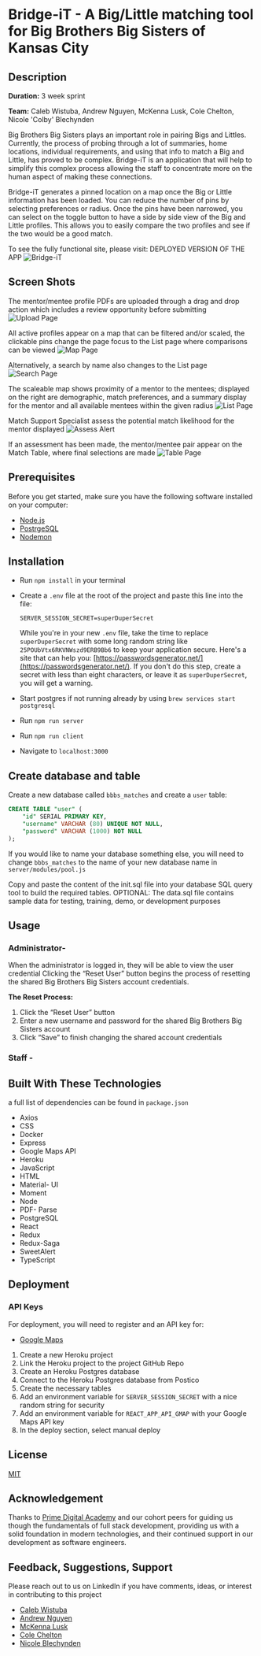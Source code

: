 # Bridge-iT - A Big/Little matching tool for Big Brothers Big Sisters of Kansas City

## Description

**Duration:** 3 week sprint

**Team:** Caleb Wistuba, Andrew Nguyen, McKenna Lusk, Cole Chelton, Nicole 'Colby' Blechynden

Big Brothers Big Sisters plays an important role in pairing Bigs and Littles. Currently, the process of probing through a lot of summaries, home locations, individual requirements, and using that info to match a Big and Little, has proved to be complex. Bridge-iT is an application that will help to simplify this complex process allowing the staff to concentrate more on the human aspect of making these connections.

Bridge-iT generates a pinned location on a map once the Big or Little information has been loaded. You can reduce the number of pins by selecting preferences or radius. Once the pins have been narrowed, you can select on the toggle button to have a side by side view of the Big and Little profiles. This allows you to easily compare the two profiles and see if the two would be a good match.

To see the fully functional site, please visit: DEPLOYED VERSION OF THE APP ![Bridge-iT](https://bbbs-bridgeit.herokuapp.com/#/login)

## Screen Shots

The mentor/mentee profile PDFs are uploaded through a drag and drop action which includes a review opportunity before submitting
![Upload Page](documentation/images/UploadReview.png)

All active profiles appear on a map that can be filtered and/or scaled, the clickable pins change the page focus to the List page where comparisons can be viewed
![Map Page](documentation/images/FullMap.png)

Alternatively, a search by name also changes to the List page
![Search Page](documentation/images/SearchByName.png)

The scaleable map shows proximity of a mentor to the mentees; displayed on the right are demographic, match preferences, and a summary display for the mentor and all available mentees within the given radius
![List Page](documentation/images/PotentialsList.png)

Match Support Specialist assess the potential match likelihood for the mentor displayed
![Assess Alert](documentation/images/AssessPotential.png)

If an assessment has been made, the mentor/mentee pair appear on the Match Table, where final selections are made
![Table Page](documentation/images/MatchTable.png)

## Prerequisites

Before you get started, make sure you have the following software installed on your computer:

- [Node.js](https://nodejs.org/en/)
- [PostrgeSQL](https://www.postgresql.org/)
- [Nodemon](https://nodemon.io/)

## Installation

- Run `npm install` in your terminal
- Create a `.env` file at the root of the project and paste this line into the file:
  ```
  SERVER_SESSION_SECRET=superDuperSecret
  ```
  While you're in your new `.env` file, take the time to replace `superDuperSecret` with some long random string like `25POUbVtx6RKVNWszd9ERB9Bb6` to keep your application secure. Here's a site that can help you: [https://passwordsgenerator.net/](https://passwordsgenerator.net/). If you don't do this step, create a secret with less than eight characters, or leave it as `superDuperSecret`, you will get a warning.
- Start postgres if not running already by using `brew services start postgresql`

- Run `npm run server`

- Run `npm run client`
- Navigate to `localhost:3000`

## Create database and table

Create a new database called `bbbs_matches` and create a `user` table:

```SQL
CREATE TABLE "user" (
    "id" SERIAL PRIMARY KEY,
    "username" VARCHAR (80) UNIQUE NOT NULL,
    "password" VARCHAR (1000) NOT NULL
);
```

If you would like to name your database something else, you will need to change `bbbs_matches` to the name of your new database name in `server/modules/pool.js`

Copy and paste the content of the init.sql file into your database SQL query tool to build the required tables. OPTIONAL: The data.sql file contains sample data for testing, training, demo, or development purposes

## Usage

### Administrator-

When the administrator is logged in, they will be able to view the user credential
Clicking the “Reset User” button begins the process of resetting the shared Big Brothers Big Sisters account credentials.

**The Reset Process:**

1. Click the “Reset User” button
1. Enter a new username and password for the shared Big Brothers Big Sisters account
1. Click “Save” to finish changing the shared account credentials

### Staff -

## Built With These Technologies

a full list of dependencies can be found in `package.json`

- Axios
- CSS
- Docker
- Express
- Google Maps API
- Heroku
- JavaScript
- HTML
- Material- UI
- Moment
- Node
- PDF- Parse
- PostgreSQL
- React
- Redux
- Redux-Saga
- SweetAlert
- TypeScript

## Deployment

### API Keys

For deployment, you will need to register and an API key for:

- [Google Maps](https://developers.google.com/maps/gmp-get-started)

1. Create a new Heroku project
1. Link the Heroku project to the project GitHub Repo
1. Create an Heroku Postgres database
1. Connect to the Heroku Postgres database from Postico
1. Create the necessary tables
1. Add an environment variable for `SERVER_SESSION_SECRET` with a nice random string for security
1. Add an environment variable for `REACT_APP_API_GMAP` with your Google Maps API key
1. In the deploy section, select manual deploy

## License

[MIT](./LICENSE.txt)

## Acknowledgement

Thanks to [Prime Digital Academy](https://www.primeacademy.io/) and our cohort peers for guiding us though the fundamentals of full stack development, providing us with a solid foundation in modern technologies, and their continued support in our development as software engineers.

## Feedback, Suggestions, Support

Please reach out to us on LinkedIn if you have comments, ideas, or interest in contributing to this project

- [Caleb Wistuba](https://www.linkedin.com/in/calebwistuba)
- [Andrew Nguyen](https://www.linkedin.com/in/andrew-th-nguyen)
- [McKenna Lusk](https://www.linkedin.com/in/mckenna-lusk)
- [Cole Chelton](https://www.linkedin.com/in/cole-chelton)
- [Nicole Blechynden](https://www.linkedin.com/in/nicoleblechynden/)
